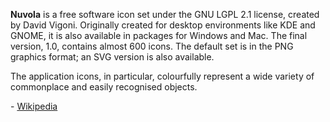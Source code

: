 **Nuvola** is a free software icon set under the GNU LGPL 2.1 license, created by David Vigoni. Originally created for desktop environments like KDE and GNOME, it is also available in packages for Windows and Mac. The final version, 1.0, contains almost 600 icons. The default set is in the PNG graphics format; an SVG version is also available.

The application icons, in particular, colourfully represent a wide variety of commonplace and easily recognised objects.

\- [Wikipedia](https://en.wikipedia.org/wiki/Nuvola)
